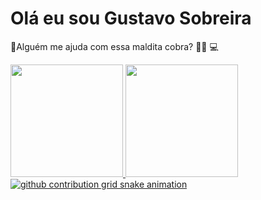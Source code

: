 # Olá eu sou Gustavo Sobreira

👀Alguém me ajuda com essa maldita cobra?
👩‍🎓
💻

<div>
  <a href="https://github.com/sobrerinha">
  <img height="180em" src="https://github-readme-stats.vercel.app/api?username=sobreirinha&show_icons=true&theme=dark&include_all_commits=true&count_private=true"/>
  <img height="180em" src="https://github-readme-stats.vercel.app/api/top-langs/?username=sobreirinha&layout=compact&langs_count=7&theme=dark"/>
</div>


<picture>
  <source media="(prefers-color-scheme: dark)" srcset="https://raw.githubusercontent.com/sobreirinha/sobreirinha/output/github-contribution-grid-snake-dark.svg">
  <source media="(prefers-color-scheme: light)" srcset="https://raw.githubusercontent.com/sobreirinha/sobreirinha/output/github-contribution-grid-snake.svg">
  <img  alt="github contribution grid snake animation" src="https://raw.githubusercontent.com/sobreirinha/sobreirinha/output/github-contribution-grid-snake.svg">
</picture>
